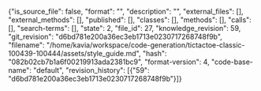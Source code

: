 {"is_source_file": false, "format": "", "description": "", "external_files": [], "external_methods": [], "published": [], "classes": [], "methods": [], "calls": [], "search-terms": [], "state": 2, "file_id": 27, "knowledge_revision": 59, "git_revision": "d6bd781e200a36ec3eb1713e0230717268748f9b", "filename": "/home/kavia/workspace/code-generation/tictactoe-classic-100439-100444/assets/style_guide.md", "hash": "082b02cb7b1a6f00219913ada2381bc9", "format-version": 4, "code-base-name": "default", "revision_history": [{"59": "d6bd781e200a36ec3eb1713e0230717268748f9b"}]}